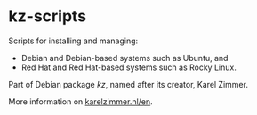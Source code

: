 <!--
###############################################################################
# SPDX-FileComment: Readme for repository kz-scripts
#
# SPDX-FileCopyrightText: Karel Zimmer <info@karelzimmer.nl>
# SPDX-License-Identifier: CC0-1.0
###############################################################################
-->

# kz-scripts

Scripts for installing and managing:

- Debian and Debian-based systems such as Ubuntu, and
- Red Hat and Red Hat-based systems such as Rocky Linux.

Part of Debian package *kz*, named after its creator, Karel Zimmer.

More information on [karelzimmer.nl/en](https://karelzimmer.nl/en).
